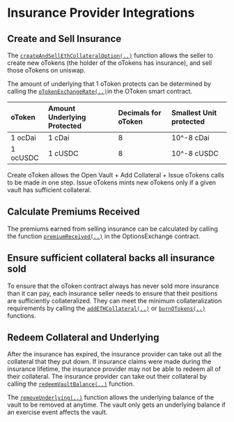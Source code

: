 # Insurance Provider Integrations

## Create and Sell Insurance

The [`createAndSellEthCollateralOption(..)`](../otoken.md#eth-collateralized-options-2) function allows the seller to create new oTokens \(the holder of the oTokens has insurance\), and sell those oTokens on uniswap. 

The amount of underlying that 1 oToken protects can be determined by calling the [`oTokenExchangeRate(..)`](../otoken.md#otoken-exchange-rate)in the OToken smart contract.



| oToken | Amount Underlying Protected | Decimals for oToken | Smallest Unit protected |
| :--- | :--- | :--- | :--- |
| 1 ocDai | 1 cDai | 8 | 10^-8 cDai |
| 1 ocUSDC | 1 cUSDC | 8 | 10^-8 cUSDC |

Create oToken allows the Open Vault + Add Collateral + Issue oTokens calls to be made in one step. Issue oTokens mints new oTokens only if a given vault has sufficient collateral. 

## Calculate Premiums Received

The premiums earned from selling insurance can be calculated by calling the function [`premiumReceived(..)`](../optionsexchange-buy-and-sell-otokens.md#calculate-premiums-received) in the OptionsExchange contract. 

## Ensure sufficient collateral backs all insurance sold 

To ensure that the oToken contract always has never sold more insurance than it can pay, each insurance seller needs to ensure that their positions are sufficiently collateralized. They can meet the minimum collateralization requirements by calling the [`addETHCollateral(..)`](../otoken.md#add-eth-collateral) or [`burnOTokens(..)`](../otoken.md#burn-otokens) functions. 

## Redeem Collateral and Underlying

After the insurance has expired, the insurance provider can take out all the collateral that they put down. If insurance claims were made during the insurance lifetime, the insurance provider may not be able to redeem all of their collateral. The insurance provider can take out their collateral by calling the [`redeemVaultBalance(..)`](../otoken.md#redeem-vault-balance) function. 

The [`removeUnderlying(..)`](../otoken.md#remove-underlying) function allows the underlying balance of the vault to be removed at anytime. The vault only gets an underlying balance if an exercise event affects the vault. 

